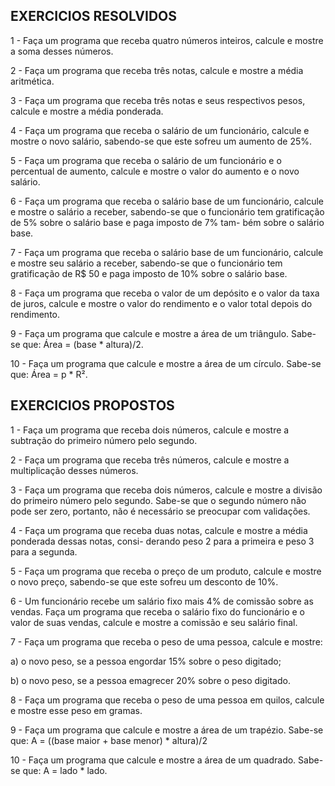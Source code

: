 ## EXERCICIOS RESOLVIDOS

1 - Faça um programa que receba quatro números inteiros, calcule e mostre a soma desses números.

2 - Faça um programa que receba três notas, calcule e mostre a média aritmética.

3 - Faça um programa que receba três notas e seus respectivos pesos, calcule e mostre a média ponderada.

4 - Faça um programa que receba o salário de um funcionário, calcule e mostre o novo salário, sabendo-se
que este sofreu um aumento de 25%.

5 - Faça um programa que receba o salário de um funcionário e o percentual de aumento, calcule e mostre
o valor do aumento e o novo salário.

6 - Faça um programa que receba o salário base de um funcionário, calcule e mostre o salário a receber, 
sabendo-se que o funcionário tem gratificação de 5% sobre o salário base e paga imposto de 7% tam-
bém sobre o salário base.

7 - Faça um programa que receba o salário base de um funcionário, calcule e mostre seu salário a receber,
sabendo-se que o funcionário tem gratificação de R$ 50 e paga imposto de 10% sobre o salário base.

8 - Faça um programa que receba o valor de um depósito e o valor da taxa de juros, calcule e mostre o
valor do rendimento e o valor total depois do rendimento.

9 - Faça um programa que calcule e mostre a área de um triângulo. Sabe-se que: Área = (base * altura)/2.

10 - Faça um programa que calcule e mostre a área de um círculo. Sabe-se que: Área = p * R².


## EXERCICIOS PROPOSTOS

1 - Faça um programa que receba dois números, calcule e mostre a subtração do primeiro número pelo
segundo.

2 - Faça um programa que receba três números, calcule e mostre a multiplicação desses números.

3 - Faça um programa que receba dois números, calcule e mostre a divisão do primeiro número pelo
segundo. Sabe-se que o segundo número não pode ser zero, portanto, não é necessário se preocupar
com validações.

4 - Faça um programa que receba duas notas, calcule e mostre a média ponderada dessas notas, consi-
derando peso 2 para a primeira e peso 3 para a segunda.

5 - Faça um programa que receba o preço de um produto, calcule e mostre o novo preço, sabendo-se
que este sofreu um desconto de 10%.

6 - Um funcionário recebe um salário fixo mais 4% de comissão sobre as vendas. Faça um programa
que receba o salário fixo do funcionário e o valor de suas vendas, calcule e mostre a comissão e seu
salário final.

7 - Faça um programa que receba o peso de uma pessoa, calcule e mostre:

a) o novo peso, se a pessoa engordar 15% sobre o peso digitado;

b) o novo peso, se a pessoa emagrecer 20% sobre o peso digitado.

8 - Faça um programa que receba o peso de uma pessoa em quilos, calcule e mostre esse peso em gramas.

9 - Faça um programa que calcule e mostre a área de um trapézio.
Sabe-se que: A = ((base maior + base menor) * altura)/2

10 - Faça um programa que calcule e mostre a área de um quadrado. Sabe-se que: A = lado * lado.
